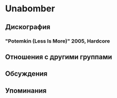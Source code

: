 # Unabomber



## Дискография

### "Potemkin (Less Is More)" 2005, Hardcore




## Отношения с другими группами


## Обсуждения


## Упоминания

